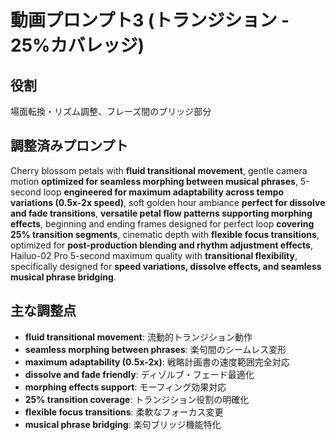 # 動画プロンプト3 (トランジション - 25%カバレッジ)

## 役割
場面転換・リズム調整、フレーズ間のブリッジ部分

## 調整済みプロンプト
Cherry blossom petals with **fluid transitional movement**, gentle camera motion **optimized for seamless morphing between musical phrases**, 5-second loop **engineered for maximum adaptability across tempo variations (0.5x-2x speed)**, soft golden hour ambiance **perfect for dissolve and fade transitions**, **versatile petal flow patterns supporting morphing effects**, beginning and ending frames designed for perfect loop **covering 25% transition segments**, cinematic depth with **flexible focus transitions**, optimized for **post-production blending and rhythm adjustment effects**, Hailuo-02 Pro 5-second maximum quality with **transitional flexibility**, specifically designed for **speed variations, dissolve effects, and seamless musical phrase bridging**.

## 主な調整点
- **fluid transitional movement**: 流動的トランジション動作
- **seamless morphing between phrases**: 楽句間のシームレス変形
- **maximum adaptability (0.5x-2x)**: 戦略計画書の速度範囲完全対応
- **dissolve and fade friendly**: ディゾルブ・フェード最適化
- **morphing effects support**: モーフィング効果対応
- **25% transition coverage**: トランジション役割の明確化
- **flexible focus transitions**: 柔軟なフォーカス変更
- **musical phrase bridging**: 楽句ブリッジ機能特化